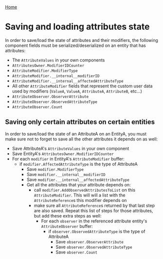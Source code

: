 
[Home](../README.md)

# Saving and loading attributes state

In order to save/load the state of attributes and their modifiers, the following component fields must be serialized/deserialized on an entity that has attributes:
* The `AttributeValues` in your own components
* `AttributesOwner.ModifierIDCounter`
* `AttributeModifier.ModifierType`
* `AttributeModifier.__internal__modifierID`
* `AttributeModifier.__internal__affectedAttributeType`
* All other `AttributeModifier` fields that represent the custom user data used by modifiers (`ValueA`, `ValueA`, `AttributeA`, `AttributeB`, etc...)
* `AttributeObserver.ObserverAttribute`
* `AttributeObserver.ObservedAttributeType`
* `AttributeObserver.Count`


## Saving only certain attributes on certain entities

In order to save/load the state of an AttributeA on an EntityA, you must make sure not to forget to save all the other attributes it depends on as well:
* Save AttributeA's `AttributeValues` in your own component
* Save EntityA's `AttributesOwner.ModifierIDCounter`
* For each `modifier` in EntityA's `AttributeModifier` buffer:
    * if `modifier.AffectedAttributeType` is the type of AttributeA
        * Save `modifier.ModifierType`
        * Save `modifier.__internal__modifierID`
        * Save `modifier.__internal__affectedAttributeType`
        * Get all the attributes that your attribute depends on:
            * call `modifier.AddObservedAttributesToList` on this `AttributeModifier`. This will will a list with the `AttributeReference`s this modifier depends on
            * make sure all `AttributeReference`s returned by that last step are also saved. Repeat this list of steps for those attributes, but add these extra steps as well:
                * For each `observer` in the referenced attribute entity's `AttributeObserver` buffer:
                    * if `observer.ObservedAttributeType` is the type of AttributeA
                        * Save `observer.ObserverAttribute`
                        * Save `observer.ObservedAttributeType`
                        * Save `observer.Count`

        